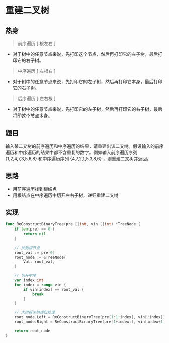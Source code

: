 # 重建二叉树

## 热身

> 前序遍历 [ 根左右 ]

* 对于树中的任意节点来说，先打印这个节点，然后再打印它的左子树，最后打印它的右子树。

> 中序遍历 [ 左根右 ]

* 对于树中的任意节点来说，先打印它的左子树，然后再打印它本身，最后打印它的右子树。

> 后序遍历 [ 左右根 ]

* 对于树中的任意节点来说，先打印它的左子树，然后再打印它的右子树，最后打印这个节点本身。

## 题目

输入某二叉树的前序遍历和中序遍历的结果，请重建出该二叉树。假设输入的前序遍历和中序遍历的结果中都不含重复的数字。例如输入前序遍历序列 {1,2,4,7,3,5,6,8} 和中序遍历序列 {4,7,2,1,5,3,8,6} ，则重建二叉树并返回。

## 思路

* 用前序遍历找到根结点
* 用根结点在中序遍历中切开左右子树，递归重建二叉树

## 实现

```go
func ReConstructBinaryTree(pre []int, vin []int) *TreeNode {
	if len(pre) == 0 {
		return nil
	}
	
	// 找到根节点
	root_val := pre[0]
	root_node := &TreeNode{
		Val: root_val,
	}

	// 切开中序
	var index int
	for index = range vin {
		if vin[index] == root_val {
			break
		}
	}

	// 大树拆小树递归处理
	root_node.Left = ReConstructBinaryTree(pre[1:1+index], vin[:index])
	root_node.Right = ReConstructBinaryTree(pre[1+index:], vin[index+1:])

	return root_node
}
```